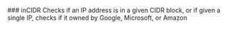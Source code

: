 ### inCIDR
Checks if an IP address is in a given CIDR block, or if given a single IP, checks if it owned by Google, Microsoft, or Amazon
